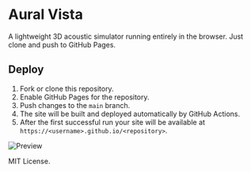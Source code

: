 # Aural Vista

A lightweight 3D acoustic simulator running entirely in the browser. Just clone and push to GitHub Pages.

## Deploy
1. Fork or clone this repository.
2. Enable GitHub Pages for the repository.
3. Push changes to the `main` branch.
4. The site will be built and deployed automatically by GitHub Actions.
5. After the first successful run your site will be available at `https://<username>.github.io/<repository>`.

![Preview](https://placeholder.com/aural-vista-demo.gif)

MIT License.
